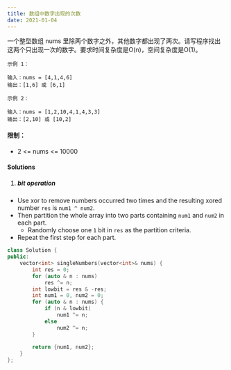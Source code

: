 ```yaml
---
title: 数组中数字出现的次数
date: 2021-01-04
---
```

一个整型数组 nums 里除两个数字之外，其他数字都出现了两次。请写程序找出这两个只出现一次的数字。要求时间复杂度是O(n)，空间复杂度是O(1)。

 

```
示例 1：

输入：nums = [4,1,4,6]
输出：[1,6] 或 [6,1]

示例 2：

输入：nums = [1,2,10,4,1,4,3,3]
输出：[2,10] 或 [10,2]
```

 

#### 限制：

-    2 <= nums <= 10000


#### Solutions

1. ##### bit operation

- Use xor to remove numbers occurred two times and the resulting xored number `res` is `num1 ^ num2`.
- Then partition the whole array into two parts containing `num1` and `num2` in each part.
    - Randomly choose one `1` bit in `res` as the partition criteria.
- Repeat the first step for each part.

```cpp
class Solution {
public:
    vector<int> singleNumbers(vector<int>& nums) {
        int res = 0;
        for (auto & n : nums)
            res ^= n;
        int lowbit = res & -res;
        int num1 = 0, num2 = 0;
        for (auto & n : nums) {
            if (n & lowbit)
                num1 ^= n;
            else
                num2 ^= n;
        }
        
        return {num1, num2};
    }
};
```